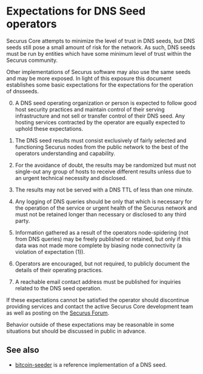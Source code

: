 Expectations for DNS Seed operators
====================================

Securus Core attempts to minimize the level of trust in DNS seeds,
but DNS seeds still pose a small amount of risk for the network.
As such, DNS seeds must be run by entities which have some minimum
level of trust within the Securus community.

Other implementations of Securus software may also use the same
seeds and may be more exposed. In light of this exposure this
document establishes some basic expectations for the expectations
for the operation of dnsseeds.

0. A DNS seed operating organization or person is expected
to follow good host security practices and maintain control of
their serving infrastructure and not sell or transfer control of their
DNS seed. Any hosting services contracted by the operator are
equally expected to uphold these expectations.

1. The DNS seed results must consist exclusively of fairly selected and
functioning Securus nodes from the public network to the best of the
operators understanding and capability.

2. For the avoidance of doubt, the results may be randomized but must not
single-out any group of hosts to receive different results unless due to an
urgent technical necessity and disclosed.

3. The results may not be served with a DNS TTL of less than one minute.

4. Any logging of DNS queries should be only that which is necessary
for the operation of the service or urgent health of the Securus
network and must not be retained longer than necessary or disclosed
to any third party.

5. Information gathered as a result of the operators node-spidering
(not from DNS queries) may be freely published or retained, but only
if this data was not made more complete by biasing node connectivity
(a violation of expectation (1)).

6. Operators are encouraged, but not required, to publicly document the
details of their operating practices.

7. A reachable email contact address must be published for inquiries
related to the DNS seed operation.

If these expectations cannot be satisfied the operator should
discontinue providing services and contact the active Securus
Core development team as well as posting on the
[Securus Forum](https://forum.securuslabs.org).

Behavior outside of these expectations may be reasonable in some
situations but should be discussed in public in advance.

See also
----------
- [bitcoin-seeder](https://github.com/sipa/bitcoin-seeder) is a reference implementation of a DNS seed.
